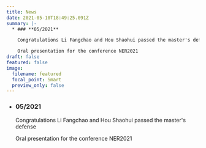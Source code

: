 ```yaml
---
title: News
date: 2021-05-10T18:49:25.091Z
summary: |-
  * ### **05/2021**

    Congratulations Li Fangchao and Hou Shaohui passed the master's defense

    Oral presentation for the conference NER2021
draft: false
featured: false
image:
  filename: featured
  focal_point: Smart
  preview_only: false
---
```

* ### **05/2021**

  Congratulations Li Fangchao and Hou Shaohui passed the master's defense

  Oral presentation for the conference NER2021